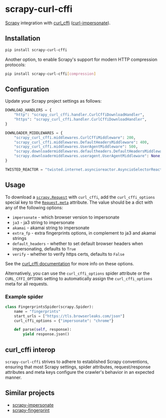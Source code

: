 # scrapy-curl-cffi

[Scrapy][1] integration with [curl_cffi][2] ([curl-impersonate][3]).

## Installation

```sh
pip install scrapy-curl-cffi
```

Another option, to enable Scrapy's support for modern HTTP compression
protocols:

```sh
pip install scrapy-curl-cffi[compression]
```

## Configuration

Update your Scrapy project settings as follows:

```python
DOWNLOAD_HANDLERS = {
    "http": "scrapy_curl_cffi.handler.CurlCffiDownloadHandler",
    "https": "scrapy_curl_cffi.handler.CurlCffiDownloadHandler",
}

DOWNLOADER_MIDDLEWARES = {
    "scrapy_curl_cffi.middlewares.CurlCffiMiddleware": 200,
    "scrapy_curl_cffi.middlewares.DefaultHeadersMiddleware": 400,
    "scrapy_curl_cffi.middlewares.UserAgentMiddleware": 500,
    "scrapy.downloadermiddlewares.defaultheaders.DefaultHeadersMiddleware": None,
    "scrapy.downloadermiddlewares.useragent.UserAgentMiddleware": None,
}

TWISTED_REACTOR = "twisted.internet.asyncioreactor.AsyncioSelectorReactor"
```

## Usage

To download a [`scrapy.Request`][4] with `curl_cffi`, add the
`curl_cffi_options` special key to the [`Request.meta`][5] attribute. The value
should be a dict with any of the following options:

- `impersonate` - which browser version to impersonate
- `ja3` - ja3 string to impersonate
- `akamai` - akamai string to impersonate
- `extra_fp` - extra fingerprints options, in complement to ja3 and akamai
  strings
- `default_headers` - whether to set default browser headers when impersonating,
  defaults to `True`
- `verify` - whether to verify https certs, defaults to `False`

See the [curl_cffi documentation][6] for more info on these options.

Alternatively, you can use the `curl_cffi_options` spider attribute or the
`CURL_CFFI_OPTIONS` setting to automatically assign the `curl_cffi_options` meta
for all requests.

### Example spider

```python
class FingerprintsSpider(scrapy.Spider):
    name = "fingerprints"
    start_urls = ["https://tls.browserleaks.com/json"]
    curl_cffi_options = {"impersonate": "chrome"}

    def parse(self, response):
        yield response.json()
```

## curl_cffi interop

`scrapy-curl-cffi` strives to adhere to established Scrapy conventions, ensuring
that most Scrapy settings, spider attributes, request/response attributes and
meta keys configure the crawler's behavior in an expected manner.

## Similar projects

- [scrapy-impersonate](https://github.com/jxlil/scrapy-impersonate)
- [scrapy-fingerprint](https://github.com/tieyongjie/scrapy-fingerprint)

[1]: https://github.com/scrapy/scrapy
[2]: https://github.com/lexiforest/curl_cffi
[3]: https://github.com/lexiforest/curl-impersonate
[4]: https://docs.scrapy.org/en/latest/topics/request-response.html#request-objects
[5]: https://docs.scrapy.org/en/latest/topics/request-response.html#scrapy.Request.meta
[6]: https://curl-cffi.readthedocs.io/en/latest/api.html#requests-like-api
